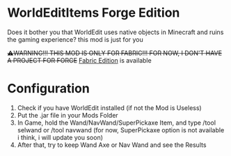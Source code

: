 # WorldEditItems Forge Edition
Does it bother you that WorldEdit uses native objects in Minecraft and ruins the gaming experience? this mod is just for you
<a href="https://www.curseforge.com/minecraft/mc-mods/worldedit" rel="WorldEdit"><img src="https://i.imgur.com/NPJlfEq.png" alt="" /></a>

~~⚠️WARNING!!! THIS MOD IS ONLY FOR FABRIC!!! FOR NOW, I DON'T HAVE A PROJECT FOR FORGE~~
<a href="https://github.com/ScoppyTech/WorldEditItems">Fabric Edition</a> is available

# Configuration

1. Check if you have WorldEdit installed (if not the Mod is Useless)
2. Put the .jar file in your Mods Folder
3. In Game, hold the Wand/NavWand/SuperPickaxe Item, and type /tool selwand or /tool navwand (for now, SuperPickaxe option is not available i think, i will update you soon)
4. After that, try to keep Wand Axe or Nav Wand and see the Results
